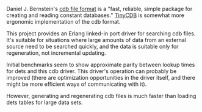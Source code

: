 Daniel J. Bernstein's [cdb file format](http://cr.yp.to/cdb.html) is a "fast, reliable, simple package for creating and reading constant databases."  [TinyCDB](http://www.corpit.ru/mjt/tinycdb.html) is somewhat more ergonomic implementation of the cdb format.

This project provides an Erlang linked-in port driver for searching cdb files. It's suitable for situations where large amounts of data from an external source need to be searched quickly, and the data is suitable only for regeneration, not incremental updating.

Initial benchmarks seem to show approximate parity between lookup times for dets and this cdb driver. This driver's operation can probably be improved (there are optimization opportunities in the driver itself, and there might be more efficient ways of communicating with it).

However, generating and regenerating cdb files is much faster than loading dets tables for large data sets.